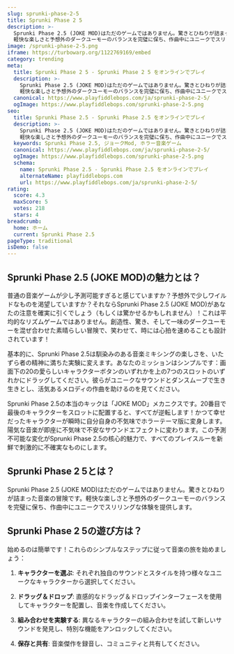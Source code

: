 ```yaml
---
slug: sprunki-phase-2-5
title: Sprunki Phase 2 5
description: >-
  Sprunki Phase 2.5 (JOKE MOD)はただのゲームではありません。驚きとひねりが詰まった音楽の冒険です。
  軽快な楽しさと予想外のダークユーモーのバランスを完璧に保ち、作曲中にユニークでスリリングな体験を提供します。
image: /sprunki-phase-2-5.png
iframe: https://turbowarp.org/1122769169/embed
category: trending
meta:
  title: Sprunki Phase 2 5 - Sprunki Phase 2 5 をオンラインでプレイ
  description: >-
    Sprunki Phase 2.5 (JOKE MOD)はただのゲームではありません。驚きとひねりが詰まった音楽の冒険です。
    軽快な楽しさと予想外のダークユーモーのバランスを完璧に保ち、作曲中にユニークでスリリングな体験を提供します。
  canonical: https://www.playfiddlebops.com/ja/sprunki-phase-2-5/
  ogImage: https://www.playfiddlebops.com/sprunki-phase-2-5.png
seo:
  title: Sprunki Phase 2.5 - Sprunki Phase 2.5 をオンラインでプレイ
  description: >-
    Sprunki Phase 2.5 (JOKE MOD)はただのゲームではありません。驚きとひねりが詰まった音楽の冒険です。
    軽快な楽しさと予想外のダークユーモーのバランスを完璧に保ち、作曲中にユニークでスリリングな体験を提供します。
  keywords: Sprunki Phase 2.5, ジョークMod, ホラー音楽ゲーム
  canonical: https://www.playfiddlebops.com/ja/sprunki-phase-2-5/
  ogImage: https://www.playfiddlebops.com/sprunki-phase-2-5.png
  schema:
    name: Sprunki Phase 2.5 - Sprunki Phase 2.5 をオンラインでプレイ
    alternateName: playfiddlebops.com
    url: https://www.playfiddlebops.com/ja/sprunki-phase-2-5/
rating:
  score: 4.3
  maxScore: 5
  votes: 218
  stars: 4
breadcrumb:
  home: ホーム
  current: Sprunki Phase 2.5
pageType: traditional
isDemo: false
---
```


## Sprunki Phase 2.5 (JOKE MOD)の魅力とは？

普通の音楽ゲームが少し予測可能すぎると感じていますか？予想外で少しワイルドなものを渇望していますか？それならSprunki Phase 2.5 (JOKE MOD)があなたの注意を確実に引くでしょう（もしくは驚かせるかもしれません）！これは平均的なリズムゲームではありません。創造性、驚き、そして一味のダークユーモーを混ぜ合わせた素晴らしい冒険で、笑わせて、時には心拍を速めることも設計されています！

基本的に、Sprunki Phase 2.5は馴染みのある音楽ミキシングの楽しさを、いたずら者の精神に満ちた実験に変えます。あなたのミッションはシンプルです：画面下の20の愛らしいキャラクターボタンのいずれかを上の7つのスロットのいずれかにドラッグしてください。彼らがユニークなサウンドとダンスムーブで生き生きとし、活気あるメロディの作曲を助けるのを見てください。

Sprunki Phase 2.5の本当のキックは「JOKE MOD」メカニクスです。20番目で最後のキャラクターをスロットに配置すると、すべてが逆転します！かつて幸せだったキャラクターが瞬時に自分自身の不気味でホラーテーマ版に変身します。陽気な音楽が即座に不気味で不安なサウンドエフェクトに変わります。この予測不可能な変化がSprunki Phase 2.5の核心的魅力で、すべてのプレイスルーを新鮮で刺激的に不確実なものにします。

## Sprunki Phase 2 5とは？

Sprunki Phase 2.5 (JOKE MOD)はただのゲームではありません。驚きとひねりが詰まった音楽の冒険です。軽快な楽しさと予想外のダークユーモーのバランスを完璧に保ち、作曲中にユニークでスリリングな体験を提供します。

## Sprunki Phase 2 5の遊び方は？

始めるのは簡単です！これらのシンプルなステップに従って音楽の旅を始めましょう：

1. **キャラクターを選ぶ**: それぞれ独自のサウンドとスタイルを持つ様々なユニークなキャラクターから選択してください。

2. **ドラッグ＆ドロップ**: 直感的なドラッグ＆ドロップインターフェースを使用してキャラクターを配置し、音楽を作成してください。

3. **組み合わせを実験する**: 異なるキャラクターの組み合わせを試して新しいサウンドを発見し、特別な機能をアンロックしてください。

4. **保存と共有**: 音楽傑作を録音し、コミュニティと共有してください。
